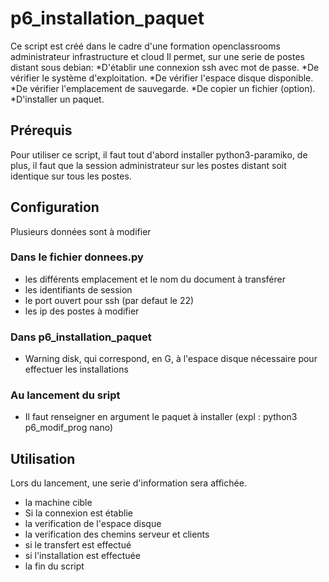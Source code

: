 # p6_installation_paquet
Ce script est créé dans le cadre d'une formation openclassrooms administrateur infrastructure et cloud
Il permet, sur une serie de postes distant sous debian:
  *D'établir une connexion ssh avec mot de passe.
  *De vérifier le système d'exploitation.
  *De vérifier l'espace disque disponible.
  *De vérifier l'emplacement de sauvegarde.
  *De copier un fichier (option).
  *D'installer un paquet.

## Prérequis
Pour utiliser ce script, il faut tout d'abord installer python3-paramiko, de plus, il faut que la session administrateur sur les postes distant soit identique sur tous les postes.
 
## Configuration
Plusieurs données sont à modifier 
 ### Dans le fichier donnees.py
 * les différents emplacement et le nom du document à transférer
 * les identifiants de session
 * le port ouvert pour ssh (par defaut le 22)
 * les ip des postes à modifier
 
 ### Dans p6_installation_paquet
  * Warning disk, qui correspond, en G, à l'espace disque nécessaire pour effectuer les installations
 
 
 ### Au lancement du sript
  * Il faut renseigner en argument le paquet à installer (expl : python3 p6_modif_prog nano)

## Utilisation
Lors du lancement, une serie d'information sera affichée.
  * la machine cible
  * Si la connexion est établie
  * la verification de l'espace disque
  * la verification des chemins serveur et clients
  * si le transfert est effectué
  * si l'installation est effectuée
  * la fin du script
